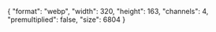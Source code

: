 {
  "format": "webp",
  "width": 320,
  "height": 163,
  "channels": 4,
  "premultiplied": false,
  "size": 6804
}